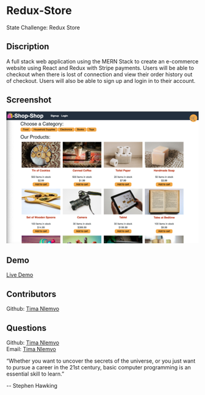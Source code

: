 # Redux-Store
State Challenge: Redux Store

## Discription
A full stack web application using the MERN Stack to create an e-commerce website using React and Redux with Stripe payments. Users will be able to checkout when there is lost of connection and view their order history out of checkout. Users will also be able to sign up and login in to their account.

## Screenshot
<img src = "./client/public/images/ScreenShot.png">

## Demo
[Live Demo](https://lit-journey-61823.herokuapp.com/)

## Contributors
Github: [Tima Nlemvo](https://github.com/timanlemvo)



## Questions
Github: [Tima Nlemvo](https://github.com) </br>
Email: [Tima Nlemvo](timanlemvo@gmail.com)


“Whether you want to uncover the secrets of the universe, or you just want to pursue a career in the 21st century, basic computer programming is an essential skill to learn.”

-- Stephen Hawking
